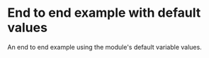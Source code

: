 # End to end example with default values

An end to end example using the module's default variable values.
